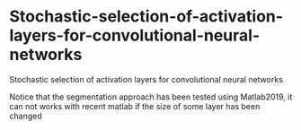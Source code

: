 # Stochastic-selection-of-activation-layers-for-convolutional-neural-networks
Stochastic selection of activation layers for convolutional neural networks

Notice that the segmentation approach has been tested using Matlab2019, it can not works with recent matlab if the size of some layer has been changed
